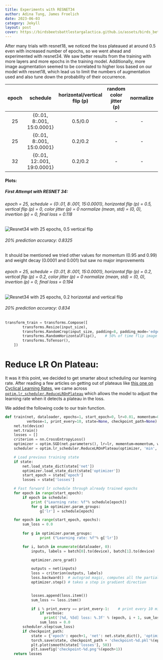 ```yaml
---
title: Experiments with RESNET34
author: Adina Tung, James Froelich
date: 2023-06-03
category: Jekyll
layout: post
cover: https://birdsbeetsbattlestargalactica.github.io/assets/birds_better.gif
---
```


After many trials with resnet18, we noticed the loss plateaued at around 0.5 even with increased number of epochs, so we went ahead and experimented with resnet34. We saw better results from the training with more layers and more epochs in the training model. Additionally, more image augmentation seemed to be correlated to higher loss based on our model with resnet18, which lead us to limit the numbers of augmentation used and also tune down the probability of their occurrence.

<div class="table-wrapper" markdown="block">

|epoch|schedule|horizontal/vertical flip (p)|random color jitter (p)|normalize|invert (p)|final loss|
|:-:|:-:|:-:|:-:|:-:|:-:|:-:|
|25|{0:.01, 8:.001, 15:0.0001}|0.5/0.0|-|-|-|0.194| <!--- first resnet34 attempt --->
|25|{0:.01, 8:.001, 15:0.0001}|0.2/0.2|-|-|-|0.194| <!--- 2394.png v'lower probability...' --->
|32|{0:.01, 12:.001, 19:0.0001}|0.2/0.2|-|-|-|still running|  <!--  v9 -->

</div>

#### Plots:  

##### First Attempt with RESNET 34:
###### epoch = 25, schedule = {0:.01, 8:.001, 15:0.0001}, horizontal flip (p) = 0.5, vertical flip (p) = 0, color jitter (p) = 0 normalize (mean, std) = (0, 0), invertion (p) = 0, final loss = 0.118  

![Resnet34 with 25 epochs, 0.5 vertical flip](https://birdsbeetsbattlestargalactica.github.io/assets/graphs/first_resnet34_25epochs.png)

###### 20% prediction accuracy: 0.8325 

It should be mentioned we tried other values for momentum (0.95 and 0.99) and 
weight decay (0.0001 and 0.001) but saw no major improvements

###### epoch = 25, schedule = {0:.01, 8:.001, 15:0.0001}, horizontal flip (p) = 0.2, vertical flip (p) = 0.2, color jitter (p) = 0 normalize (mean, std) = (0, 0), invertion (p) = 0, final loss = 0.194  

![Resnet34 with 25 epochs, 0.2 horizontal and vertical flip](https://birdsbeetsbattlestargalactica.github.io/assets/graphs/2394.png)

###### 20% prediction accuracy: 0.834 

```python
transform_train = transforms.Compose([
        transforms.Resize(input_size),
        transforms.RandomCrop(input_size, padding=8, padding_mode='edge'), # Take 256x256 crops from padded images
        transforms.RandomHorizontalFlip(),    # 50% of time flip image along y-axis
        transforms.ToTensor(),
    ])

```

# Reduce LR On Plateau:

It was it this point, we decided to get smarter about scheduling our learning 
rate. After reading a few articles on getting out of plateaus like [this one on Cyclical Learning Rates][3], 
we came across [`optim.lr_scheduler.ReduceLROnPlateau`][2] which allows the model 
to adjust the learning rate when it detects a plateau in the loss.


We added the following code to our train function.
```python
def train(net, dataloader, epochs=1, start_epoch=0, lr=0.01, momentum=0.90, decay=0.0005, 
          verbose=1, print_every=10, state=None, checkpoint_path=None):
    net.to(device)
    net.train()
    losses = []
    criterion = nn.CrossEntropyLoss()
    optimizer = optim.SGD(net.parameters(), lr=lr, momentum=momentum, weight_decay=decay)
    scheduler = optim.lr_scheduler.ReduceLROnPlateau(optimizer, 'min', factor=0.1, patience=2, threshold=0.0001, threshold_mode='abs')

    # Load previous training state
    if state:
        net.load_state_dict(state['net'])
        optimizer.load_state_dict(state['optimizer'])
        start_epoch = state['epoch']
        losses = state['losses']

    # Fast forward lr schedule through already trained epochs
    for epoch in range(start_epoch):
        if epoch in schedule:
            print ("Learning rate: %f"% schedule[epoch])
            for g in optimizer.param_groups:
                g['lr'] = schedule[epoch]

    for epoch in range(start_epoch, epochs):
        sum_loss = 0.0
        
        for g in optimizer.param_groups:
                print ("Learning rate: %f"% g['lr'])

        for i, batch in enumerate(dataloader, 0):
            inputs, labels = batch[0].to(device), batch[1].to(device)

            optimizer.zero_grad()

            outputs = net(inputs)
            loss = criterion(outputs, labels)
            loss.backward()  # autograd magic, computes all the partial derivatives
            optimizer.step() # takes a step in gradient direction
            

            losses.append(loss.item())
            sum_loss += loss.item()

            if i % print_every == print_every-1:    # print every 10 mini-batches
                if verbose:
                  print('[%d, %5d] loss: %.3f' % (epoch, i + 1, sum_loss / print_every))
                sum_loss = 0.0
        scheduler.step(sum_loss)
        if checkpoint_path:
            state = {'epoch': epoch+1, 'net': net.state_dict(), 'optimizer': optimizer.state_dict(), 'losses': losses}
            torch.save(state, checkpoint_path + 'checkpoint-%d.pkl'%(epoch+1))
            plt.plot(smooth(state['losses'], 50))
            plt.savefig('checkpoint-%d.png'%(epoch+1))
    return losses
```

[1]: https://birdsbeetsbattlestargalactica.github.io/assets/graphs/resnet34_epoch25.png
[2]: https://pytorch.org/docs/stable/generated/torch.optim.lr_scheduler.ReduceLROnPlateau.html
[3]: https://github.com/christianversloot/machine-learning-articles/blob/main/getting-out-of-loss-plateaus-by-adjusting-learning-rates.md
